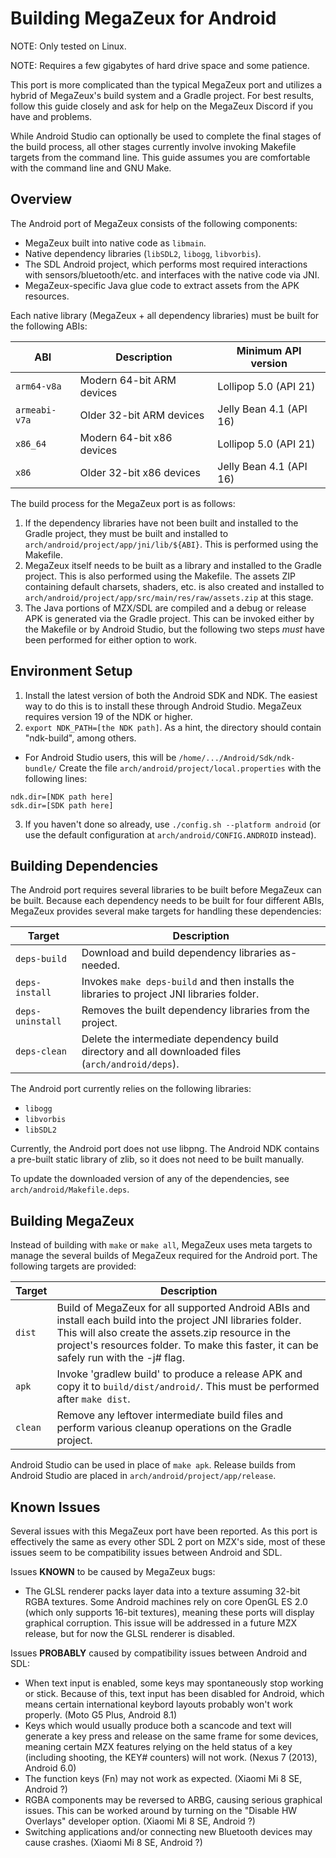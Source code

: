 # Building MegaZeux for Android

NOTE: Only tested on Linux.

NOTE: Requires a few gigabytes of hard drive space and some patience.

This port is more complicated than the typical MegaZeux port and utilizes
a hybrid of MegaZeux's build system and a Gradle project. For best results,
follow this guide closely and ask for help on the MegaZeux Discord if you have
and problems.

While Android Studio can optionally be used to complete the final stages of the
build process, all other stages currently involve invoking Makefile targets
from the command line. This guide assumes you are comfortable with the command
line and GNU Make.

## Overview

The Android port of MegaZeux consists of the following components:

* MegaZeux built into native code as `libmain`.
* Native dependency libraries (`libSDL2`, `libogg`, `libvorbis`).
* The SDL Android project, which performs most required interactions with
  sensors/bluetooth/etc. and interfaces with the native code via JNI.
* MegaZeux-specific Java glue code to extract assets from the APK resources.

Each native library (MegaZeux + all dependency libraries) must be built for the
following ABIs:

| ABI           | Description               | Minimum API version |
|---------------|---------------------------|---------------------|
| `arm64-v8a`   | Modern 64-bit ARM devices | Lollipop 5.0 (API 21)
| `armeabi-v7a` | Older 32-bit ARM devices  | Jelly Bean 4.1 (API 16)
| `x86_64`      | Modern 64-bit x86 devices | Lollipop 5.0 (API 21)
| `x86`         | Older 32-bit x86 devices  | Jelly Bean 4.1 (API 16)

The build process for the MegaZeux port is as follows:

1) If the dependency libraries have not been built and installed to the Gradle
  project, they must be built and installed to `arch/android/project/app/jni/lib/${ABI}`.
  This is performed using the Makefile.
2) MegaZeux itself needs to be built as a library and installed to the Gradle project.
  This is also performed using the Makefile. The assets ZIP containing default
  charsets, shaders, etc. is also created and installed to
  `arch/android/project/app/src/main/res/raw/assets.zip` at this stage.
3) The Java portions of MZX/SDL are compiled and a debug or release APK is
  generated via the Gradle project. This can be invoked either by the Makefile
  or by Android Studio, but the following two steps *must* have been performed
  for either option to work.

## Environment Setup

1. Install the latest version of both the Android SDK and NDK. The easiest way
  to do this is to install these through Android Studio. MegaZeux requires
  version 19 of the NDK or higher.
2. `export NDK_PATH=[the NDK path]`. As a hint, the directory should contain "ndk-build", among others.
  * For Android Studio users, this will be `/home/.../Android/Sdk/ndk-bundle/`
    Create the file `arch/android/project/local.properties` with the following lines:
```
ndk.dir=[NDK path here]
sdk.dir=[SDK path here]
```
3. If you haven't done so already, use `./config.sh --platform android` (or use
  the default configuration at `arch/android/CONFIG.ANDROID` instead).


## Building Dependencies

The Android port requires several libraries to be built before MegaZeux can be
built. Because each dependency needs to be built for four different ABIs,
MegaZeux provides several make targets for handling these dependencies:

| Target           | Description |
|------------------|-------------|
| `deps-build`     | Download and build dependency libraries as-needed.
| `deps-install`   | Invokes `make deps-build` and then installs the libraries to project JNI libraries folder.
| `deps-uninstall` | Removes the built dependency libraries from the project.
| `deps-clean`     | Delete the intermediate dependency build directory and all downloaded files (`arch/android/deps`).

The Android port currently relies on the following libraries:

* `libogg`
* `libvorbis`
* `libSDL2`

Currently, the Android port does not use libpng. The Android NDK contains
a pre-built static library of zlib, so it does not need to be built manually.

To update the downloaded version of any of the dependencies, see `arch/android/Makefile.deps`.


## Building MegaZeux

Instead of building with `make` or `make all`, MegaZeux uses meta targets to
manage the several builds of MegaZeux required for the Android port. The following
targets are provided:

| Target           | Description |
|------------------|-------------|
| `dist`           | Build of MegaZeux for all supported Android ABIs and install each build into the project JNI libraries folder. This will also create the assets.zip resource in the project's resources folder. To make this faster, it can be safely run with the -j# flag.
| `apk`            | Invoke 'gradlew build' to produce a release APK and copy it to `build/dist/android/`. This must be performed after `make dist`.
| `clean`          | Remove any leftover intermediate build files and perform various cleanup operations on the Gradle project.

Android Studio can be used in place of `make apk`. Release builds from Android
Studio are placed in `arch/android/project/app/release`.

## Known Issues

Several issues with this MegaZeux port have been reported. As this port is
effectively the same as every other SDL 2 port on MZX's side, most of these
issues seem to be compatibility issues between Android and SDL.

Issues **KNOWN** to be caused by MegaZeux bugs:

* The GLSL renderer packs layer data into a texture assuming 32-bit RGBA textures.
  Some Android machines rely on core OpenGL ES 2.0 (which only supports 16-bit
  textures), meaning these ports will display graphical corruption. This issue
  will be addressed in a future MZX release, but for now the GLSL renderer is
  disabled.

Issues **PROBABLY** caused by compatibility issues between Android and SDL:

* When text input is enabled, some keys may spontaneously stop working or stick.
  Because of this, text input has been disabled for Android, which means certain
  international keybord layouts probably won't work properly.
  (Moto G5 Plus, Android 8.1)
* Keys which would usually produce both a scancode and text will generate a key
  press and release on the same frame for some devices, meaning certain MZX
  features relying on the held status of a key (including shooting, the KEY#
  counters) will not work. (Nexus 7 (2013), Android 6.0)
* The function keys (Fn) may not work as expected. (Xiaomi Mi 8 SE, Android ?)
* RGBA components may be reversed to ARBG, causing serious graphical issues.
  This can be worked around by turning on the "Disable HW Overlays" developer
  option. (Xiaomi Mi 8 SE, Android ?)
* Switching applications and/or connecting new Bluetooth devices may cause
  crashes. (Xiaomi Mi 8 SE, Android ?)
